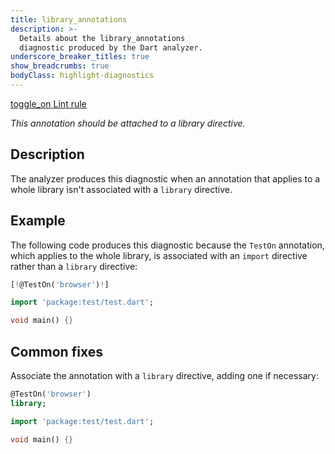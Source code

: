 ```yaml
---
title: library_annotations
description: >-
  Details about the library_annotations
  diagnostic produced by the Dart analyzer.
underscore_breaker_titles: true
show_breadcrumbs: true
bodyClass: highlight-diagnostics
---
```


<div class="tags">
  <a class="tag-label"
      href="/tools/linter-rules/library_annotations"
      title="Learn about the lint rule that enables this diagnostic."
      aria-label="Learn about the lint rule that enables this diagnostic."
      target="_blank">
    <span class="material-symbols" aria-hidden="true">toggle_on</span>
    <span>Lint rule</span>
  </a>
</div>

_This annotation should be attached to a library directive._

## Description

The analyzer produces this diagnostic when an annotation that applies to
a whole library isn't associated with a `library` directive.

## Example

The following code produces this diagnostic because the `TestOn`
annotation, which applies to the whole library, is associated with an
`import` directive rather than a `library` directive:

```dart
[!@TestOn('browser')!]

import 'package:test/test.dart';

void main() {}
```

## Common fixes

Associate the annotation with a `library` directive, adding one if
necessary:

```dart
@TestOn('browser')
library;

import 'package:test/test.dart';

void main() {}
```
